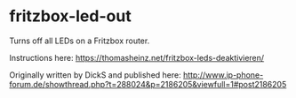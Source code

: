 # fritzbox-led-out

Turns off all LEDs on a Fritzbox router.

Instructions here: https://thomasheinz.net/fritzbox-leds-deaktivieren/

Originally written by DickS and published here: http://www.ip-phone-forum.de/showthread.php?t=288024&p=2186205&viewfull=1#post2186205
